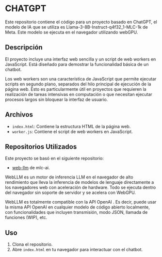 # CHATGPT

Este repositorio contiene el código para un proyecto basado en ChatGPT, el modelo de IA que se utiliza es Llama-3-8B-Instruct-q4f32_1-MLC-1k de Meta.
Este modelo se ejecuta en el navegador utilizando webGPU.

## Descripción

El proyecto incluye una interfaz web sencilla y un script de web workers en JavaScript. Está diseñado para demostrar la funcionalidad básica de un chatbot.

Los web workers son una característica de JavaScript que permite ejecutar scripts en segundo plano, separados del hilo principal de ejecución de la página web. Esto es particularmente útil en proyectos que requieren la realización de tareas intensivas en computación o que necesitan ejecutar procesos largos sin bloquear la interfaz de usuario.

## Archivos

- `index.html`: Contiene la estructura HTML de la página web.
- `worker.js`: Contiene el script de web workers en JavaScript.

## Repositorios Utilizados

Este proyecto se basó en el siguiente repositorio:
- [web-llm](https://github.com/mlc-ai/web-llm/tree/main) de mlc-ai.

WebLLM es un motor de inferencia LLM en el navegador de alto rendimiento que lleva la inferencia de modelos de lenguaje directamente a los navegadores web con aceleración de hardware. Todo se ejecuta dentro del navegador sin soporte de servidor y se acelera con WebGPU.

WebLLM es totalmente compatible con la API OpenAI . Es decir, puede usar la misma API OpenAI en cualquier modelo de código abierto localmente, con funcionalidades que incluyen transmisión, modo JSON, llamada de funciones (WIP), etc.


## Uso

1. Clona el repositorio.
2. Abre `index.html` en tu navegador para interactuar con el chatbot.

